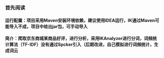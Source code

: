 ### 首先阅读
#### 运行配置：项目采用Maven安装环境依赖，建议使用IDEA运行，IK通过Maven可能导入不成，项目中给出jar包，可手动导入
#### 简介：爬取京东商城某商品好评，进行分析，采用IKAnalyzer进行分词，词频统计算法（TF-IDF）没有通过Spcker引入（后期改进，自己模拟进行词频统计，生成词云